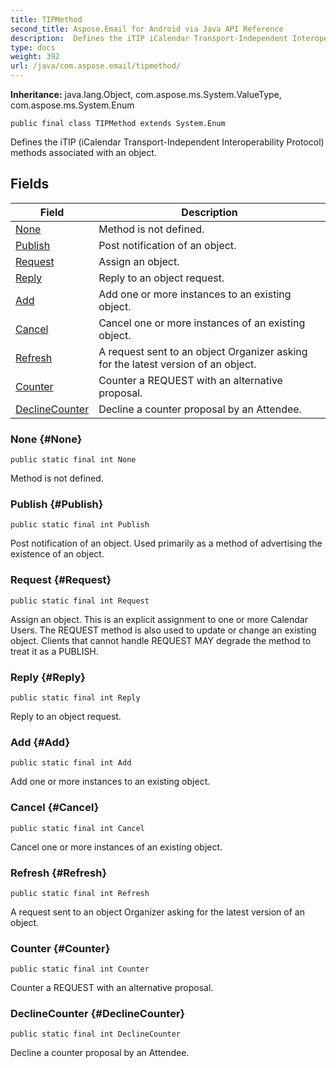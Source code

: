 ```yaml
---
title: TIPMethod
second_title: Aspose.Email for Android via Java API Reference
description:  Defines the iTIP iCalendar Transport-Independent Interoperability Protocol methods associated with an object.
type: docs
weight: 392
url: /java/com.aspose.email/tipmethod/
---
```

**Inheritance:**
java.lang.Object, com.aspose.ms.System.ValueType, com.aspose.ms.System.Enum
```
public final class TIPMethod extends System.Enum
```

Defines the iTIP (iCalendar Transport-Independent Interoperability Protocol) methods associated with an object.
## Fields

| Field | Description |
| --- | --- |
| [None](#None) | Method is not defined. |
| [Publish](#Publish) | Post notification of an object. |
| [Request](#Request) | Assign an object. |
| [Reply](#Reply) | Reply to an object request. |
| [Add](#Add) | Add one or more instances to an existing object. |
| [Cancel](#Cancel) | Cancel one or more instances of an existing object. |
| [Refresh](#Refresh) | A request sent to an object Organizer asking for the latest version of an object. |
| [Counter](#Counter) | Counter a REQUEST with an alternative proposal. |
| [DeclineCounter](#DeclineCounter) | Decline a counter proposal by an Attendee. |
### None {#None}
```
public static final int None
```


Method is not defined.

### Publish {#Publish}
```
public static final int Publish
```


Post notification of an object. Used primarily as a method of advertising the existence of an object.

### Request {#Request}
```
public static final int Request
```


Assign an object. This is an explicit assignment to one or more Calendar Users. The REQUEST method is also used to update or change an existing object. Clients that cannot handle REQUEST MAY degrade the method to treat it as a PUBLISH.

### Reply {#Reply}
```
public static final int Reply
```


Reply to an object request.

### Add {#Add}
```
public static final int Add
```


Add one or more instances to an existing object.

### Cancel {#Cancel}
```
public static final int Cancel
```


Cancel one or more instances of an existing object.

### Refresh {#Refresh}
```
public static final int Refresh
```


A request sent to an object Organizer asking for the latest version of an object.

### Counter {#Counter}
```
public static final int Counter
```


Counter a REQUEST with an alternative proposal.

### DeclineCounter {#DeclineCounter}
```
public static final int DeclineCounter
```


Decline a counter proposal by an Attendee.

